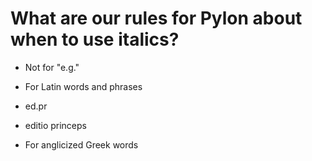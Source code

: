 # What are our rules for Pylon about when to use italics?

- Not for "e.g."

- For Latin words and phrases
- ed.pr
- editio princeps

- For anglicized Greek words
